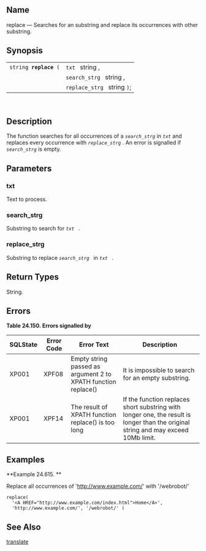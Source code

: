 <div id="xpf_replace" class="refentry">

<div class="titlepage">

</div>

<div class="refnamediv">

## Name

replace — Searches for an substring and replace its occurrences with
other substring.

</div>

<div class="refsynopsisdiv">

## Synopsis

<div id="xpf_syn_replace" class="funcsynopsis">

|                            |                             |
|----------------------------|-----------------------------|
| `string `**`replace`**` (` | `txt ` string ,             |
|                            | `search_strg ` string ,     |
|                            | `replace_strg ` string `)`; |

<div class="funcprototype-spacer">

 

</div>

</div>

</div>

<div id="xpf_desc_replace" class="refsect1">

## Description

The function searches for all occurrences of a *`search_strg`* in
*`txt`* and replaces every occurrence with *`replace_strg`* . An error
is signalled if *`search_strg`* is empty.

</div>

<div id="xpf_params_replace" class="refsect1">

## Parameters

<div id="id128783" class="refsect2">

### txt

Text to process.

</div>

<div id="id128786" class="refsect2">

### search_strg

Substring to search for *`txt `* .

</div>

<div id="id128790" class="refsect2">

### replace_strg

Substring to replace *`search_strg `* in *`txt `* .

</div>

</div>

<div id="xpf_ret_replace" class="refsect1">

## Return Types

String.

</div>

<div id="xpf_errors_replace" class="refsect1">

## Errors

<div id="id128800" class="table">

**Table 24.150. Errors signalled by**

<div class="table-contents">

| SQLState                              | Error Code                            | Error Text                                                                                    | Description                                                                                                                        |
|---------------------------------------|---------------------------------------|-----------------------------------------------------------------------------------------------|------------------------------------------------------------------------------------------------------------------------------------|
| <span class="errorcode">XP001 </span> | <span class="errorcode">XPF08 </span> | <span class="errortext">Empty string passed as argument 2 to XPATH function replace() </span> | It is impossible to search for an empty substring.                                                                                 |
| <span class="errorcode">XP001 </span> | <span class="errorcode">XPF14 </span> | <span class="errortext">The result of XPATH function replace() is too long </span>            | If the function replaces short substring with longer one, the result is longer than the original string and may exceed 10Mb limit. |

</div>

</div>

  

</div>

<div id="xpf_examples_replace" class="refsect1">

## Examples

<div id="xpf_ex_replace" class="example">

**Example 24.615. **

<div class="example-contents">

Replace all occurrences of 'http://www.example.com/' with '/webrobot/'

``` screen
replace(
  '<A HREF="http://www.example.com/index.html">Home</A>',
  'http://www.example.com/', '/webrobot/' )
```

</div>

</div>

  

</div>

<div id="xpf_seealso_replace" class="refsect1">

## See Also

<a href="xpf_translate.html" class="link"
title="translate">translate</a>

</div>

</div>
